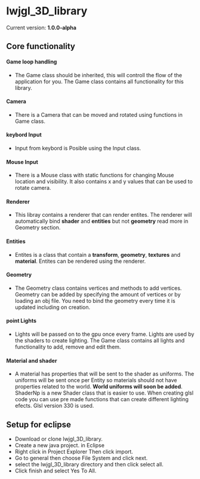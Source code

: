 # lwjgl_3D_library
Current version: **1.0.0-alpha**

## Core functionality
#### Game loop handling
* The Game class should be inherited, this will controll the flow of the application for you. The Game class contains all functionality for this library.
#### Camera
 * There is a Camera that can be moved and rotated using functions in Game class.
 #### keybord Input
 * Input from keybord is Posible using the Input class.
  #### Mouse Input
 * There is a Mouse class with static functions for changing Mouse location and visibility. It also contains x and y values that can be used to rotate camera.
#### Renderer
 * This libray contains a renderer that can render entites. The renderer will automatically bind **shader** and **entities** but not **geometry** read more in Geometry section.
#### Entities
* Entites is a class that contain a **transform**, **geometry**, **textures** and **material**. Entites can be rendered using the renderer. 
#### Geometry
* The Geometry class contains vertices and methods to add vertices. Geometry can be added by specifying the amount of vertices or by loading an obj file. You need to bind the geometry every time it is updated including on creation. 
#### point Lights
* Lights will be passed on to the gpu once every frame. Lights are used by the shaders to create lighting. The Game class contains all lights and functionality to add, remove and edit them.
#### Material and shader
* A material has properties that will be sent to the shader as uniforms. The uniforms will be sent once per Entity so materials should not have properties related to the world. **World uniforms will soon be added**.
ShaderNp is a new Shader class that is easier to use. When creating glsl code you can use pre made functions that can create different lighting efects. Glsl version 330 is used.


## Setup for eclipse
* Download or clone lwjgl_3D_library.
* Create a new java project. in Eclipse
* Right click in Project Explorer Then click import.
* Go to general then choose  File System and click next.
* select the lwjgl_3D_library directory and then click select all.
* Click finish and select Yes To All.
